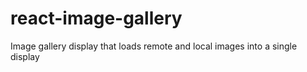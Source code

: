 # react-image-gallery
Image gallery display that loads remote and local images into a single display
